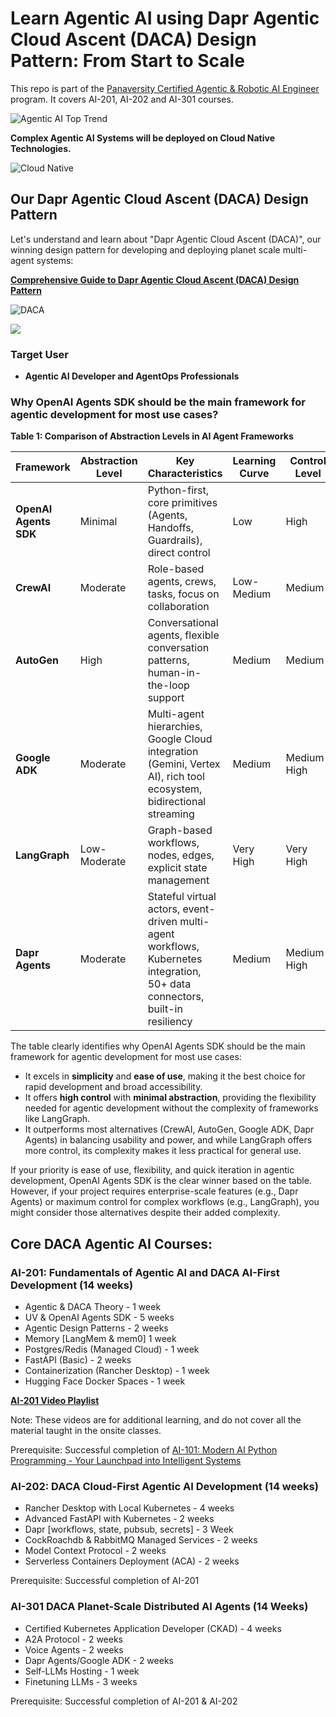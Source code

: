 # Learn Agentic AI using Dapr Agentic Cloud Ascent (DACA) Design Pattern: From Start to Scale

This repo is part of the [Panaversity Certified Agentic & Robotic AI Engineer](https://docs.google.com/document/d/15usu1hkrrRLRjcq_3nCTT-0ljEcgiC44iSdvdqrCprk/edit?usp=sharing) program. It covers AI-201, AI-202 and AI-301 courses.

![Agentic AI Top Trend](./toptrend.webp)

**Complex Agentic AI Systems will be deployed on Cloud Native Technologies.**

![Cloud Native](./cloud-native-platforms-market-size.webp)

## Our Dapr Agentic Cloud Ascent (DACA) Design Pattern

Let's understand and learn about "Dapr Agentic Cloud Ascent (DACA)", our winning design pattern for developing and deploying planet scale multi-agent systems:

**[Comprehensive Guide to Dapr Agentic Cloud Ascent (DACA) Design Pattern](https://github.com/panaversity/learn-agentic-ai/blob/main/comprehensive_guide_daca.md)**

![DACA](./architecture1.png)

![](./ascent.png)


### Target User
- **Agentic AI Developer and AgentOps Professionals**

### Why OpenAI Agents SDK should be the main framework for agentic development for most use cases?

**Table 1: Comparison of Abstraction Levels in AI Agent Frameworks**

| **Framework**         | **Abstraction Level** | **Key Characteristics**                                                                 | **Learning Curve** | **Control Level** | **Simplicity** |
|-----------------------|-----------------------|-----------------------------------------------------------------------------------------|--------------------|-------------------|----------------|
| **OpenAI Agents SDK** | Minimal              | Python-first, core primitives (Agents, Handoffs, Guardrails), direct control           | Low               | High             | High           |
| **CrewAI**            | Moderate             | Role-based agents, crews, tasks, focus on collaboration                                | Low-Medium        | Medium           | Medium         |
| **AutoGen**           | High                 | Conversational agents, flexible conversation patterns, human-in-the-loop support       | Medium            | Medium           | Medium         |
| **Google ADK**        | Moderate             | Multi-agent hierarchies, Google Cloud integration (Gemini, Vertex AI), rich tool ecosystem, bidirectional streaming | Medium            | Medium-High      | Medium         |
| **LangGraph**         | Low-Moderate         | Graph-based workflows, nodes, edges, explicit state management                        | Very High         | Very High        | Low            |
| **Dapr Agents**       | Moderate             | Stateful virtual actors, event-driven multi-agent workflows, Kubernetes integration, 50+ data connectors, built-in resiliency | Medium            | Medium-High      | Medium         |


The table clearly identifies why OpenAI Agents SDK should be the main framework for agentic development for most use cases:
- It excels in **simplicity** and **ease of use**, making it the best choice for rapid development and broad accessibility.
- It offers **high control** with **minimal abstraction**, providing the flexibility needed for agentic development without the complexity of frameworks like LangGraph.
- It outperforms most alternatives (CrewAI, AutoGen, Google ADK, Dapr Agents) in balancing usability and power, and while LangGraph offers more control, its complexity makes it less practical for general use.

If your priority is ease of use, flexibility, and quick iteration in agentic development, OpenAI Agents SDK is the clear winner based on the table. However, if your project requires enterprise-scale features (e.g., Dapr Agents) or maximum control for complex workflows (e.g., LangGraph), you might consider those alternatives despite their added complexity. 

## Core DACA Agentic AI Courses:

### AI-201:  Fundamentals of Agentic AI and DACA AI-First Development (14 weeks)

- ⁠Agentic & DACA Theory - 1 week
- UV & ⁠OpenAI Agents SDK - 5 weeks
- ⁠Agentic Design Patterns - 2 weeks 
- ⁠Memory [LangMem & mem0] 1 week
- Postgres/Redis (Managed Cloud) - 1 week
- FastAPI (Basic)  - 2 weeks
- ⁠Containerization (Rancher Desktop) - 1 week
- Hugging Face Docker Spaces - 1 week


**[AI-201 Video Playlist](https://www.youtube.com/playlist?list=PL0vKVrkG4hWovpr0FX6Gs-06hfsPDEUe6)**

Note: These videos are for additional learning, and do not cover all the material taught in the onsite classes.

Prerequisite: Successful completion of [AI-101: Modern AI Python Programming - Your Launchpad into Intelligent Systems](https://github.com/panaversity/learn-modern-ai-python)

### AI-202: DACA Cloud-First Agentic AI Development (14 weeks)
- Rancher Desktop with Local Kubernetes - 4 weeks
- Advanced FastAPI with Kubernetes - 2 weeks
- Dapr [workflows, state, pubsub, secrets] - 3 Week
- CockRoachdb & RabbitMQ Managed Services - 2 weeks
- ⁠Model Context Protocol -  2 weeks
- ⁠Serverless Containers Deployment (ACA) - 2 weeks

Prerequisite: Successful completion of AI-201

### AI-301 DACA Planet-Scale Distributed AI Agents (14 Weeks)
- ⁠Certified Kubernetes Application Developer (CKAD) - 4 weeks
- ⁠A2A Protocol - 2 weeks
- ⁠Voice Agents - 2 weeks
- ⁠Dapr Agents/Google ADK - 2 weeks
- ⁠Self-LLMs Hosting - 1 week
- Finetuning LLMs - 3 weeks

Prerequisite: Successful completion of AI-201 & AI-202







